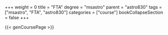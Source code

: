 +++
weight = 0
title = "FTA"
degree = "msastro"
parent = "astro830"
tags = ["msastro", "FTA", "astro830"]
categories = ["course"]
bookCollapseSection = false
+++

{{< genCoursePage >}}
